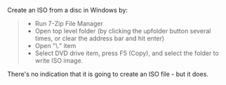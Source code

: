 Create an ISO from a disc in Windows by:
> - Run 7-Zip File Manager
> - Open top level folder (by clicking the upfolder button several times, or clear the address bar and hit enter)
> - Open "\\." item
> - Select DVD drive item, press F5 (Copy), and select the folder to write ISO image.

There's no indication that it is going to create an ISO file - but it does.
